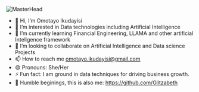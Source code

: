 ![MasterHead](https://github.com/Glitzzybetty/Glitzzybetty/assets/130115684/0c9c87bc-7b1e-407f-90bb-66c7fe500487)


- 👋 Hi, I’m Omotayo Ikudayisi
- 👀 I’m interested in Data technologies including Artificial Intelligence
- 🌱 I’m currently learning Financial Engineering, LLAMA and other artificial Inteligence framework
- 💞️ I’m looking to collaborate on Artificial Intelligence and Data science Projects
- 📫 How to reach me omotayo.ikudayisi@gmail.com  
- 😄 Pronouns: She/Her
- ⚡ Fun fact: I am ground in data techniques for driving business growth.
-  Humble beginings, this is also me: https://github.com/Glitzabeth

<!---
Glitzzybetty/Glitzzybetty is a ✨ special ✨ repository because its `README.md` (this file) appears on your GitHub profile.
You can click the Preview link to take a look at your changes.
--->
